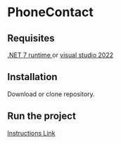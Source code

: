 # PhoneContact

## Requisites
[.NET 7 runtime ](https://dotnet.microsoft.com/en-us/download/dotnet/7.0) or [visual studio 2022](https://visualstudio.microsoft.com/es/vs/) 

## Installation
Download or clone repository.

## Run the project
[Instructions Link](https://docs.abp.io/en/abp/latest/Getting-Started-Running-Solution?UI=Blazor&DB=EF&Tiered=No)
